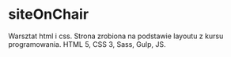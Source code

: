 # siteOnChair

Warsztat html i css.
Strona zrobiona na podstawie layoutu z kursu programowania.
HTML 5, CSS 3, Sass, Gulp, JS.

